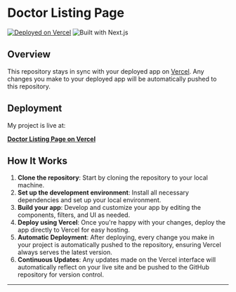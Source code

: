 # Doctor Listing Page

[![Deployed on Vercel](https://img.shields.io/badge/Deployed%20on-Vercel-black?style=for-the-badge&logo=vercel)](https://bajaj-task-orpin.vercel.app/)
![Built with Next.js](https://img.shields.io/badge/Built%20with-Next.js-blue?style=for-the-badge&logo=next.js)

## Overview

This repository stays in sync with your deployed app on [Vercel](https://bajaj-task-orpin.vercel.app/). Any changes you make to your deployed app will be automatically pushed to this repository.

## Deployment

My project is live at:

**[Doctor Listing Page on Vercel](https://bajaj-task-orpin.vercel.app/)**





## How It Works

1. **Clone the repository**: Start by cloning the repository to your local machine.
2. **Set up the development environment**: Install all necessary dependencies and set up your local environment.
3. **Build your app**: Develop and customize your app by editing the components, filters, and UI as needed.
4. **Deploy using Vercel**: Once you're happy with your changes, deploy the app directly to Vercel for easy hosting.
5. **Automatic Deployment**: After deploying, every change you make in your project is automatically pushed to the repository, ensuring Vercel always serves the latest version.
6. **Continuous Updates**: Any updates made on the Vercel interface will automatically reflect on your live site and be pushed to the GitHub repository for version control.

---


